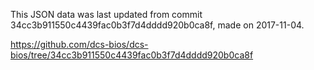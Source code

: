 This JSON data was last updated from commit 34cc3b911550c4439fac0b3f7d4dddd920b0ca8f, made on 2017-11-04.

https://github.com/dcs-bios/dcs-bios/tree/34cc3b911550c4439fac0b3f7d4dddd920b0ca8f
